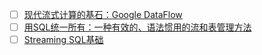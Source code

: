 
- [ ] [现代流式计算的基石：Google DataFlow](https://mp.weixin.qq.com/s/1Y_6p1u4AK-IQVqDLYkP4Q)
- [ ] [用SQL统一所有：一种有效的、语法惯用的流和表管理方法](https://developer.aliyun.com/article/708924)
- [ ] [Streaming SQL基础](https://cloud.tencent.com/developer/article/1424919)
